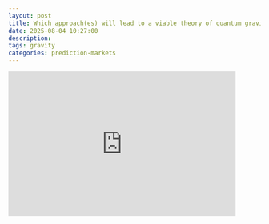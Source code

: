 ```yaml
---
layout: post
title: Which approach(es) will lead to a viable theory of quantum gravity?
date: 2025-08-04 10:27:00
description: 
tags: gravity 
categories: prediction-markets
---
```


<iframe src="https://manifold.markets/embed/ttoe/which-approaches-will-lead-to-a-via" title="Which approach(es) will lead to a viable theory of quantum gravity?" frameborder="0" style="width:90%; height:18rem; max-width: 35rem;"></iframe>
